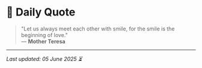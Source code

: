 # 📜 Daily Quote

> "Let us always meet each other with smile, for the smile is the beginning of love."  
> — **Mother Teresa**

---

_Last updated: 05 June 2025 ⏳_
